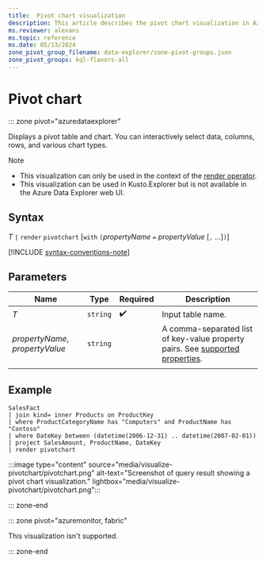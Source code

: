 ```yaml
---
title:  Pivot chart visualization
description: This article describes the pivot chart visualization in Azure Data Explorer.
ms.reviewer: alexans
ms.topic: reference
ms.date: 05/13/2024
zone_pivot_group_filename: data-explorer/zone-pivot-groups.json
zone_pivot_groups: kql-flavors-all
---
```

# Pivot chart

::: zone pivot="azuredataexplorer"

Displays a pivot table and chart. You can interactively select data, columns, rows, and various chart types.

> [!NOTE]
>
> * This visualization can only be used in the context of the [render operator](render-operator.md).
> * This visualization can be used in Kusto.Explorer but is not available in the Azure Data Explorer web UI.

## Syntax

*T* `|` `render` `pivotchart` [`with` `(`*propertyName* `=` *propertyValue* [`,` ...]`)`]

[!INCLUDE [syntax-conventions-note](../../includes/syntax-conventions-note.md)]

## Parameters

| Name | Type | Required | Description |
|--|--|--|--|
| *T* | `string` |  :heavy_check_mark: | Input table name.
| *propertyName*, *propertyValue* | `string` | | A comma-separated list of key-value property pairs. See [supported properties](#supported-properties).|
                                    |
## Example

```kusto
SalesFact
| join kind= inner Products on ProductKey
| where ProductCategoryName has "Computers" and ProductName has "Contoso"
| where DateKey between (datetime(2006-12-31) .. datetime(2007-02-01))
| project SalesAmount, ProductName, DateKey
| render pivotchart
```

:::image type="content" source="media/visualize-pivotchart/pivotchart.png" alt-text="Screenshot of query result showing a pivot chart visualization."  lightbox="media/visualize-pivotchart/pivotchart.png":::

::: zone-end

::: zone pivot="azuremonitor, fabric"

This visualization isn't supported.

::: zone-end
